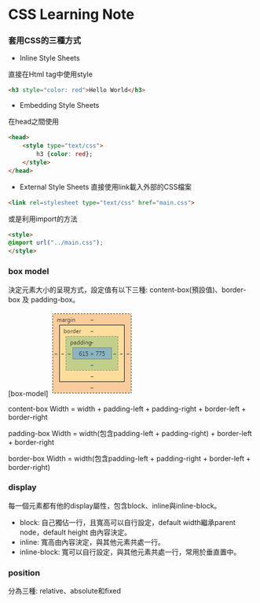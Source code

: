 # CSS Learning Note

### 套用CSS的三種方式
* Inline Style Sheets

直接在Html tag中使用style
```html
<h3 style="color: red">Hello World</h3>
```
* Embedding Style Sheets

在head之間使用
```html
<head>
	<style type="text/css">
		h3 {color: red}; 
	</style>
</head>
```
* External Style Sheets
直接使用link載入外部的CSS檔案
```html
<link rel=stylesheet type="text/css" href="main.css">
```
或是利用import的方法
```html
<style> 
@import url("../main.css"); 
</style>
```


### box model
決定元素大小的呈現方式，設定值有以下三種: content-box(預設值)、border-box 及 padding-box。

[box-model]
![box-model](https://github.com/sean1093/learning-note/blob/master/img/boxModel.JPG "Box Model")

content-box
Width = width + padding-left + padding-right + border-left + border-right

padding-box
Width = width(包含padding-left + padding-right) + border-left + border-right

border-box
Width = width(包含padding-left + padding-right + border-left + border-right)

### display
每一個元素都有他的display屬性，包含block、inline與inline-block。
* block: 自己獨佔一行，且寬高可以自行設定，default width繼承parent node，default height 由內容決定。 
* inline: 寬高由內容決定，與其他元素共處一行。
* inline-block: 寬可以自行設定，與其他元素共處一行，常用於垂直置中。

### position
分為三種: relative、absolute和fixed



